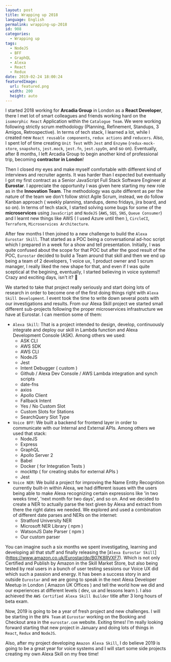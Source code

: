 ```yaml
---
layout: post
title: Wrapping up 2018
language: English
permalink: wrapping-up-2018
id: 908
categories:
  - Wrapping up
tags:
  - NodeJS
  - BFF
  - GraphQL
  - Alexa
  - React 
  - Redux
date: 2019-02-24 18:00:24
featuredImage: 
  url: featured.png
  width: 200
  height: auto
---
```


I started 2018 working for **Arcadia Group** in London as a **React Developer**, there I met lot of smart colleagues and friends working hard on the `isomorphic React` Application within the `Catalogue Team`. We were working following strictly scrum methodology (Planning, Refinement, Standups, 3 Amigos, Retrospective). In terms of tech stack, I learned a lot, while I created new `React reusable components`, `redux actions` and `reducers`. Also, I spent lof of time creating `Unit Test` with `Jest` and `Enzyme` (`redux-mock-store`, `snapshots`, `jest.mock`, `jest.fn`, `jest.spyOn`, and so on). 
Eventually, after 8 months, I left Arcadia Group to begin another kind of professional trip, becoming **contractor in London**!

Then I closed my eyes and make myself comfortable with different kind of interviews and recruiter agents. It was harder than I expected but eventually I got my first contract as a Senior JavaScript Full Stack Software Engineer at **Eurostar**. I appreciate the opportunity I was given here starting my new role as in the **Innovation Team**. The methodology was quite different as per the nature of the team we don't follow strict Agile Scrum, instead, we do follow Kanban approach ( weekly planning, standups, demo fridays, jira board, and so on). In terms of tech stack, I started solving some bugs for some of the **microservices** using `JavaScript` and `NodeJS` (`AWS`, `SQS`, `SNS`, `Queue Consumer`) and I learnt new things like AWS ( I used Azure until then ), `CircleCI`, `Terraform`, `Microservices Architecture`. 

After few months I then joined to a new challenge to build the `Alexa Eurostar Skill`. That started as a POC being a conversational ad-hoc script which I prepared in a week for a show and tell presentation. Initially, I was quite confused about the scope for that POC but after the good result of the POC, `Eurostar` decided to build a Team around that skill and then we end up being a team of 2 developers, 1 voice ux, 1 product owner and 1 scrum manager, I really liked the new shape for that, and even if I was quite sceptical at the begining, eventually, I started believing in voice systems!! Crazy and exciting days, isn't it? 🚀 

We started to take that project really seriously and start doing lots of research in order to become one of the first doing things right with `Alexa Skill Development`. I event took the time to write down several posts with our investigations and results. 
From our Alexa Skill project we started small different sub-projects following the proper microservices infrastructure we have at Eurostar. I can mention some of them:
- `Alexa Skill`: That is a project intended to design, develop, continuously integrate and deploy our skill in Lambda function and Alexa Development Console (ASK). Among others we used:
    - ASK CLI
    - AWS SDK
    - AWS CLI
    - NodeJS
    - Jest
    - Intent Debugger ( custom )
    - Github / Alexa Dev Console / AWS Lambda integration and synch scripts
    - date-fns
    - axios
    - Apollo Client
    - Fallback Intent
    - Yes / No Custom Slot
    - Custom Slots for Stations
    - SearchQuery Slot Type
- `Voice BFF`: We built a backend for frontend layer in order to communicate with our Internal and External APIs. Among others we used that stack:
    - NodeJS
    - Express
    - GraphQL
    - Apollo Server 2
    - Babel
    - Docker ( for Integration Tests )
    - mockttp ( for creating stubs for external APIs )
    - Jest
- `Voice NER`: We build a project for improving the Name Entity Recognition currently built-in within Alexa, we had different issues with the users being able to make Alexa recognizing certain expressions like 'in two weeks time', 'next month for two days', and so on. And we decided to create a NER to actually parse the text given by Alexa and extract from there the right dates we needed. We explored and used a combination of different date parses and NERs on the internet:
    - Stratford University NER 
    - Microsoft NER Library ( npm )
    - WatsonJS Date Parser ( npm )
    - Our custom parser


You can imagine such a six months we spent investigating, learning and developing all that stuff and finally releasing the [`Alexa Eurostar Skill`] (https://www.amazon.co.uk/Eurostar/dp/B07K8RVXF7). Which is not only Certified and Publish by Amazon in the Skill Market Store, but also being tested by real users in a bunch of user testing sessions our Voice UX did which such a passion and energy.
It has been a success story in and outside `Eurostar` and we are going to speak in the next Alexa Developer Meetup in London ( Amazon UK Offices ) and tell the world how we did and our experiences at different levels ( dev, ux and lessons learn ). I also achieved the `AWS Certified Alexa Skill Builder` title after 3 long hours of beta exam.

Now, 2019 is going to be a year of fresh project and new challenges. I will be starting in the `BPA Team` at `Eurostar` working on the Booking and Checkout area in the `eurostar.com` website. Exiting times! I'm really looking forward starting that new project in January and doing lots of things in `React`, `Redux` and `NodeJS`.

Also, after my project developing `Amazon Alexa Skill`, I do believe 2019 is going to be a great year for voice systems and I will start some side projects creating my own Alexa Skill on my free time!
